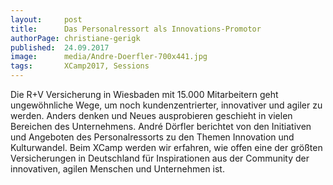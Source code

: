 ```yaml
---
layout:     post
title:      Das Personalressort als Innovations-Promotor
authorPage: christiane-gerigk
published:  24.09.2017
image:      media/Andre-Doerfler-700x441.jpg
tags:       XCamp2017, Sessions
---
```


Die R+V Versicherung in Wiesbaden mit 15.000 Mitarbeitern geht ungewöhnliche Wege, um noch kundenzentrierter, 
innovativer und agiler zu werden. Anders denken und Neues ausprobieren geschieht in vielen Bereichen des Unternehmens. 
André Dörfler berichtet von den Initiativen und Angeboten des Personalressorts zu den Themen Innovation und Kulturwandel. 
Beim XCamp werden wir erfahren, wie offen eine der größten Versicherungen in Deutschland für Inspirationen aus der 
Community der innovativen, agilen Menschen und Unternehmen ist.
